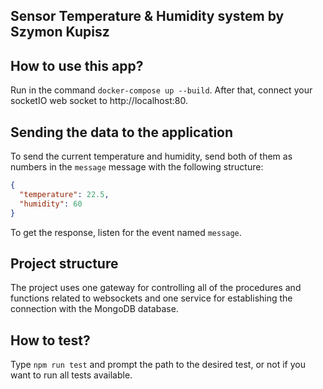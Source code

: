 ## Sensor Temperature & Humidity system by Szymon Kupisz

## How to use this app?

Run in the command `docker-compose up --build`. After that, connect your socketIO web socket to http://localhost:80. 

## Sending the data to the application

To send the current temperature and humidity, send both of them as numbers in the `message` message with the following structure:

```json
{
  "temperature": 22.5,
  "humidity": 60
}
```

To get the response, listen for the event named `message`.

## Project structure

The project uses one gateway for controlling all of the procedures and functions related to websockets and one service for establishing the connection with the MongoDB database.

## How to test?

Type `npm run test` and prompt the path to the desired test, or not if you want to run all tests available.
